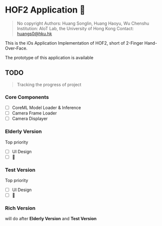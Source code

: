 # HOF2 Application :rofl:

> No copyright
> Authors: Huang Songlin, Huang Haoyu, Wu Chenshu
> Institution: AIoT Lab, the University of Hong Kong
> Contact: huangs0@hku.hk

This is the iOs Application Implementation of HOF2, short of 2-Finger Hand-Over-Face.

The prototype of this application is available

## TODO

> Tracking the progress of project

### Core Components
- [ ] CoreML Model Loader & Inference
- [ ] Camera Frame Loader
- [ ] Camera Displayer

### Elderly Version
Top priority
- [ ] UI Design
- [ ] :thinking:

### Test Version
Top priority
- [ ] UI Design
- [ ] :thinking:

### Rich Version
will do after **Elderly Version** and **Test Version**
